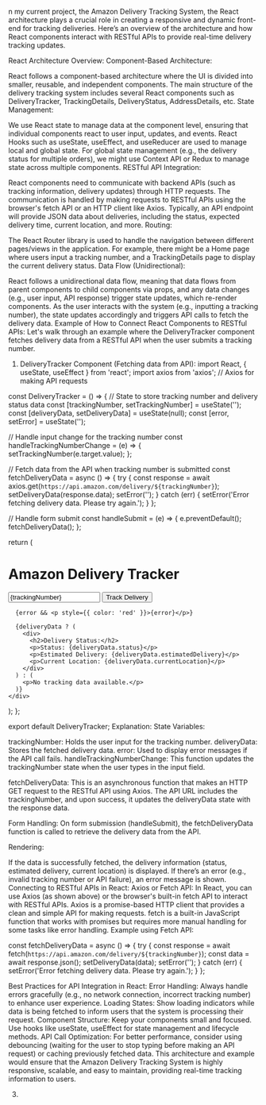 n my current project, the Amazon Delivery Tracking System, the React architecture plays a crucial role in creating a responsive and dynamic front-end for tracking deliveries. Here’s an overview of the architecture and how React components interact with RESTful APIs to provide real-time delivery tracking updates.

React Architecture Overview:
Component-Based Architecture:

React follows a component-based architecture where the UI is divided into smaller, reusable, and independent components.
The main structure of the delivery tracking system includes several React components such as DeliveryTracker, TrackingDetails, DeliveryStatus, AddressDetails, etc.
State Management:

We use React state to manage data at the component level, ensuring that individual components react to user input, updates, and events.
React Hooks such as useState, useEffect, and useReducer are used to manage local and global state.
For global state management (e.g., the delivery status for multiple orders), we might use Context API or Redux to manage state across multiple components.
RESTful API Integration:

React components need to communicate with backend APIs (such as tracking information, delivery updates) through HTTP requests.
The communication is handled by making requests to RESTful APIs using the browser's fetch API or an HTTP client like Axios.
Typically, an API endpoint will provide JSON data about deliveries, including the status, expected delivery time, current location, and more.
Routing:

The React Router library is used to handle the navigation between different pages/views in the application. For example, there might be a Home page where users input a tracking number, and a TrackingDetails page to display the current delivery status.
Data Flow (Unidirectional):

React follows a unidirectional data flow, meaning that data flows from parent components to child components via props, and any data changes (e.g., user input, API response) trigger state updates, which re-render components.
As the user interacts with the system (e.g., inputting a tracking number), the state updates accordingly and triggers API calls to fetch the delivery data.
Example of How to Connect React Components to RESTful APIs:
Let's walk through an example where the DeliveryTracker component fetches delivery data from a RESTful API when the user submits a tracking number.

1. DeliveryTracker Component (Fetching data from API):
import React, { useState, useEffect } from 'react';
import axios from 'axios'; // Axios for making API requests

const DeliveryTracker = () => {
  // State to store tracking number and delivery status data
  const [trackingNumber, setTrackingNumber] = useState('');
  const [deliveryData, setDeliveryData] = useState(null);
  const [error, setError] = useState('');

  // Handle input change for the tracking number
  const handleTrackingNumberChange = (e) => {
    setTrackingNumber(e.target.value);
  };

  // Fetch data from the API when tracking number is submitted
  const fetchDeliveryData = async () => {
    try {
      const response = await axios.get(`https://api.amazon.com/delivery/${trackingNumber}`);
      setDeliveryData(response.data);
      setError('');
    } catch (err) {
      setError('Error fetching delivery data. Please try again.');
    }
  };

  // Handle form submit
  const handleSubmit = (e) => {
    e.preventDefault();
    fetchDeliveryData();
  };

  return (
    <div>
      <h1>Amazon Delivery Tracker</h1>
      <form onSubmit={handleSubmit}>
        <input
          type="text"
          value={trackingNumber}
          onChange={handleTrackingNumberChange}
          placeholder="Enter tracking number"
        />
        <button type="submit">Track Delivery</button>
      </form>

      {error && <p style={{ color: 'red' }}>{error}</p>}

      {deliveryData ? (
        <div>
          <h2>Delivery Status:</h2>
          <p>Status: {deliveryData.status}</p>
          <p>Estimated Delivery: {deliveryData.estimatedDelivery}</p>
          <p>Current Location: {deliveryData.currentLocation}</p>
        </div>
      ) : (
        <p>No tracking data available.</p>
      )}
    </div>
  );
};

export default DeliveryTracker;
Explanation:
State Variables:

trackingNumber: Holds the user input for the tracking number.
deliveryData: Stores the fetched delivery data.
error: Used to display error messages if the API call fails.
handleTrackingNumberChange: This function updates the trackingNumber state when the user types in the input field.

fetchDeliveryData: This is an asynchronous function that makes an HTTP GET request to the RESTful API using Axios. The API URL includes the trackingNumber, and upon success, it updates the deliveryData state with the response data.

Form Handling: On form submission (handleSubmit), the fetchDeliveryData function is called to retrieve the delivery data from the API.

Rendering:

If the data is successfully fetched, the delivery information (status, estimated delivery, current location) is displayed.
If there’s an error (e.g., invalid tracking number or API failure), an error message is shown.
Connecting to RESTful APIs in React:
Axios or Fetch API: In React, you can use Axios (as shown above) or the browser's built-in fetch API to interact with RESTful APIs.
Axios is a promise-based HTTP client that provides a clean and simple API for making requests.
fetch is a built-in JavaScript function that works with promises but requires more manual handling for some tasks like error handling.
Example using Fetch API:

const fetchDeliveryData = async () => {
  try {
    const response = await fetch(`https://api.amazon.com/delivery/${trackingNumber}`);
    const data = await response.json();
    setDeliveryData(data);
    setError('');
  } catch (err) {
    setError('Error fetching delivery data. Please try again.');
  }
};


Best Practices for API Integration in React:
Error Handling: Always handle errors gracefully (e.g., no network connection, incorrect tracking number) to enhance user experience.
Loading States: Show loading indicators while data is being fetched to inform users that the system is processing their request.
Component Structure: Keep your components small and focused. Use hooks like useState, useEffect for state management and lifecycle methods.
API Call Optimization: For better performance, consider using debouncing (waiting for the user to stop typing before making an API request) or caching previously fetched data.
This architecture and example would ensure that the Amazon Delivery Tracking System is highly responsive, scalable, and easy to maintain, providing real-time tracking information to users.
   

3. 
